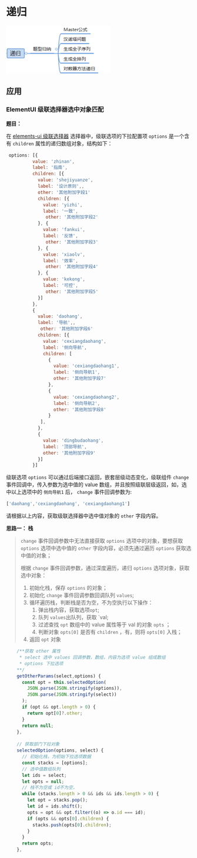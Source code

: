 # 递归

![image-20231022182254675](../images\算法-递归.png)



## 应用

### ElementUI 级联选择器选中对象匹配

**题目：**

在 [elements-ui 级联选择器](https://element.eleme.cn/#/zh-CN/component/cascader) 选择器中，级联选项的下拉配置项 `options` 是一个含有 `children` 属性的递归数组对象，结构如下：

```js
 options: [{
          value: 'zhinan',
          label: '指南',
          children: [{
            value: 'shejiyuanze',
            label: '设计原则',,
            other: '其他附加字段1'
            children: [{
              value: 'yizhi',
              label: '一致',
               other: '其他附加字段2'
            }, {
              value: 'fankui',
              label: '反馈',
               other: '其他附加字段3'
            }, {
              value: 'xiaolv',
              label: '效率',
               other: '其他附加字段4'
            }, {
              value: 'kekong',
              label: '可控',
               other: '其他附加字段5'
            }]
          }, 
          {
            value: 'daohang',
            label: '导航',,
             other: '其他附加字段6'
            children: [{
              value: 'cexiangdaohang',
              label: '侧向导航',
              children: [
                {
                  value: 'cexiangdaohang1',
                  label: '侧向导航1',
                  other: '其他附加字段7'
                },
                {
                  value: 'cexiangdaohang2',
                  label: '侧向导航2',
                  other: '其他附加字段8'
                }
             ],
            }, 
            {
              value: 'dingbudaohang',
              label: '顶部导航',
              other: '其他附加字段9'
            }]
          }]
```

级联选项 `options` 可以通过后端接口返回，嵌套层级动态变化，级联组件 `change` 事件回调中，传入参数为选中值的 value 数组，并且按照级联层级返回，如，选中以上选项中的 `侧向导航1` 后，  `change` 事件回调参数为:

```js
['daohang','cexiangdaohang', 'cexiangdaohang1']
```

请根据以上内容，获取级联选择器中选中值对象的 `other` 字段内容。

**思路一： 栈**

>   `change` 事件回调参数中无法直接获取 `options` 选项中的对象，要想获取 `options` 选项中选中值的 `other` 字段内容，必须先通过遍历 `options` 获取选中值的对象；
>
> 根据  `change` 事件回调参数，通过深度遍历，递归 `options` 选项对象，获取选中对象：
>
> 1. 初始化栈，保存 `options`  的对象；
> 2. 初始化  `change` 事件回调参数回调队列 `values`;
> 3. 循环遍历栈，判断栈是否为空，不为空执行以下操作：
>    1. 弹出栈内容，获取选项`opt`;
>    2. 队列 `values`出队列，获取 `val;
>    3. 过滤查找 `opt` 数组中的 value 属性等于 val 的对象 `opts` ；
>    4. 判断对象 `opts[0]` 是否有 `children` ，有，则将  `opts[0]`  入栈；
> 4. 返回 `opt` 对象

```js
    /**获取 other 属性
   	 * select 选中 values 回调参数，数组，内容为选项 value 组成数组
   	 * options 下拉选项
	**/
    getOtherParams(select,options) {
      const opt = this.selectedOption(
        JSON.parse(JSON.stringify(options)),
        JSON.parse(JSON.stringify(select))
      );
      if (opt && opt.length > 0) {
        return opt[0]?.other;
      }
      return null;
    },

    // 获取部门下拉对象
    selectedOption(options, select) {
      // 初始化栈，为初始下拉选项数据
      const stacks = [options];
      // 选中值数组队列
      let ids = select; 
      let opts = null;
      // 栈不为空或 id不为空，
      while (stacks.length > 0 && ids && ids.length > 0) {
        let opt = stacks.pop();
        let id = ids.shift();
        opts = opt && opt.filter((o) => o.id === id);
        if (opts && opts[0].children) {
          stacks.push(opts[0].children);
        }
      }
      return opts;
    },
```

